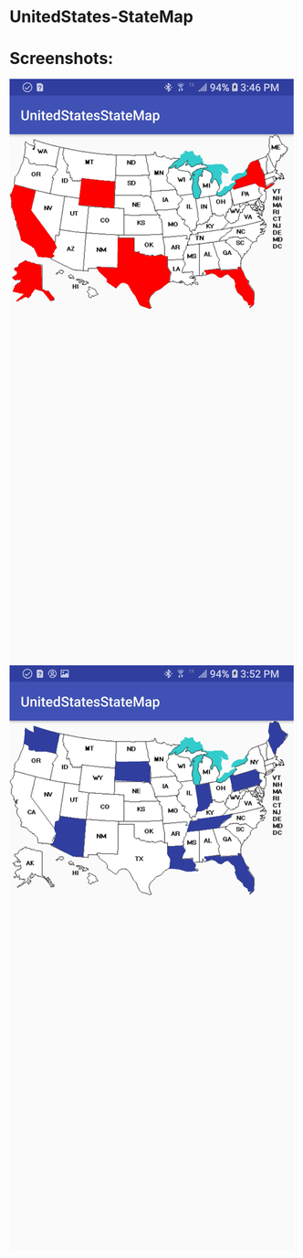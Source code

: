 # UnitedStates-StateMap

# Screenshots:
![Main screen](/screenshot/Screenshot_20180627-154606_UnitedStatesStateMap.jpg) ![Main screen](/screenshot/Screenshot_20180627-155225_UnitedStatesStateMap.jpg)

